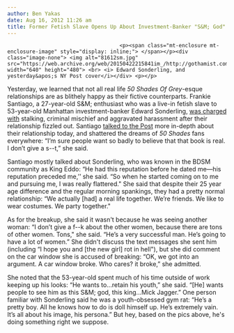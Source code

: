 ```yaml
---
author: Ben Yakas
date: Aug 16, 2012 11:26 am
title: Former Fetish Slave Opens Up About Investment-Banker "S&M; God"
---
```


	
										<p><span class="mt-enclosure mt-enclosure-image" style="display: inline;"> </span></p><div class="image-none"> <img alt="81612sm.jpg" src="https://web.archive.org/web/20150422215841im_/http://gothamist.com/attachments/byakas/81612sm.jpg" width="640" height="480"> <br> <i> Edward Sonderling, and yesterday&apos;s NY Post cover</i></div> <p></p>

<p>Yesterday, we learned that not all real life <em>50 Shades Of Grey</em>-esque relationships are as blithely happy as their fictive counterparts. Frankie Santiago, a 27-year-old S&amp;M; enthusiast who was a live-in fetish slave to 53-year-old Manhattan investment-banker Edward Sonderling, <a href="https://web.archive.org/web/20150422215841/http://gothamist.com/2012/08/15/50_shades_of_harassment_fetish_slav.php">was charged with</a> stalking, criminal mischief and aggravated harassment after their relationship fizzled out. Santiago <a href="https://web.archive.org/web/20150422215841/http://www.nypost.com/p/news/local/whip_gal_tortured_soul_VKT5YHYtkPWALJ2MSslA6O">talked to the Post</a> more in-depth about their relationship today, and shattered the dreams of <em>50 Shades</em> fans everywhere: &#x201C;I&#x2019;m sure people want so badly to believe that that book is real. I don&#x2019;t give a s--t,&#x201D; she said.</p>

<p>Santiago mostly talked about Sonderling, who was known in the BDSM community as King Eddo: &#x201C;He had this reputation before he dated me&#x2014;his reputation preceded me,&#x2019;&#x2019; she said. &#x201C;So when he started coming on to me and pursuing me, I was really flattered.&quot; She said that despite their 25 year age difference and the regular morning spankings, they had a pretty normal relationship: &#x201C;We actually [had] a real life together. We&#x2019;re friends. We like to wear costumes. We party together.&quot;</p>

<p>As for the breakup, she said it wasn&apos;t because he was seeing another woman: &#x201C;I don&#x2019;t give a f--k about the other women, because there are tons of other women. Tons,&quot; she said. &#x201C;He&#x2019;s a very successful man. He&#x2019;s going to have a lot of women.&#x201D; She didn&apos;t discuss the text messages she sent him (including &#x201C;I hope you and [the new girl] rot in hell&quot;), but she did comment on the car window she is accused of breaking: &#x201C;OK, we got into an argument. A car window broke. Who cares? it broke,&#x201D; she admitted.</p>

<p>She noted that the 53-year-old spent much of his time outside of work keeping up his looks: &#x201C;He wants to...retain his youth,&#x201D; she said. &#x201C;[He] wants people to see him as this S&amp;M; god, this king...Mick Jagger.&#x201D; One person familiar with Sonderling said he was a youth-obsessed gym rat: &#x201C;He&#x2019;s a pretty boy. All he knows how to do is doll himself up. He&#x2019;s extremely vain. It&#x2019;s all about his image, his persona.&#x201D; But hey, based on the pics above, he&apos;s doing something right we suppose.</p>					
										
									
				